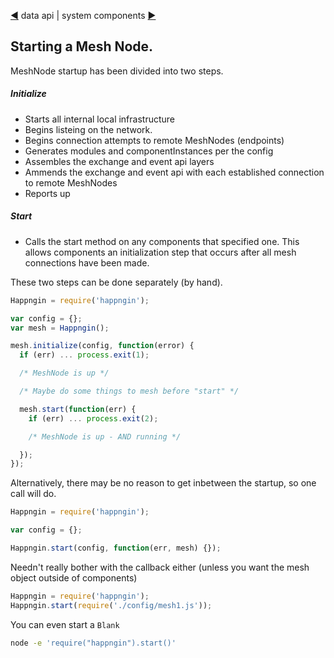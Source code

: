 [&#9664;](data.md) data api | system components [&#9654;](system.md)

## Starting a Mesh Node.

MeshNode startup has been divided into two steps.

##### Initialize

* Starts all internal local infrastructure
* Begins listeing on the network.
* Begins connection attempts to remote MeshNodes (endpoints)
* Generates modules and componentInstances per the config
* Assembles the exchange and event api layers
* Ammends the exchange and event api with each established connection to remote MeshNodes
* Reports up

##### Start

* Calls the start method on any components that specified one. This allows components an initialization step that occurs after all mesh connections have been made.

These two steps can be done separately (by hand).

```javascript
Happngin = require('happngin');

var config = {};
var mesh = Happngin();

mesh.initialize(config, function(error) {
  if (err) ... process.exit(1);

  /* MeshNode is up */

  /* Maybe do some things to mesh before "start" */ 

  mesh.start(function(err) {
    if (err) ... process.exit(2);

    /* MeshNode is up - AND running */

  });
});

```

Alternatively, there may be no reason to get inbetween the startup, so one call will do.

```javascript
Happngin = require('happngin');

var config = {};

Happngin.start(config, function(err, mesh) {});
```

Needn't really bother with the callback either (unless you want the mesh object outside of components) 

```javascript
Happngin = require('happngin');
Happngin.start(require('./config/mesh1.js'));
```

You can even start a `Blank`

```bash
node -e 'require("happngin").start()'
```
